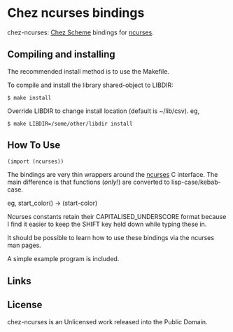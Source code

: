 # Chez ncurses bindings

chez-ncurses: [Chez Scheme] bindings for [ncurses].

## Compiling and installing

The recommended install method is to use the Makefile.

To compile and install the library shared-object to LIBDIR:

    $ make install

Override LIBDIR to change install location (default is ~/lib/csv<CHEZ-SCHEME-VERSION>). eg,

    $ make LIBDIR=/some/other/libdir install

## How To Use

```scheme
(import (ncurses))
```
The bindings are very thin wrappers around the [ncurses] C interface. The main difference is that functions (*only!*) are converted to lisp-case/kebab-case.

eg, start_color() -> (start-color)

Ncurses constants retain their CAPITALISED_UNDERSCORE format because I find it easier to keep the SHIFT key held down while typing these in.

It should be possible to learn how to use these bindings via the ncurses man pages.

A simple example program is included.

## Links

[Chez Scheme]: https://cisco.github.io/ChezScheme/ "Chez Scheme"
[ncurses]: https://invisible-island.net/ncurses/ "ncurses"

## License

chez-ncurses is an Unlicensed work released into the Public Domain.
